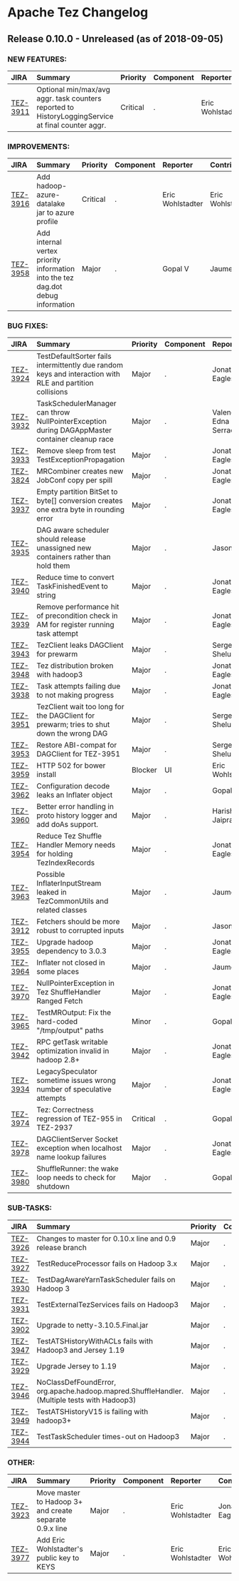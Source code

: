 
<!---
# Licensed to the Apache Software Foundation (ASF) under one
# or more contributor license agreements.  See the NOTICE file
# distributed with this work for additional information
# regarding copyright ownership.  The ASF licenses this file
# to you under the Apache License, Version 2.0 (the
# "License"); you may not use this file except in compliance
# with the License.  You may obtain a copy of the License at
#
#     http://www.apache.org/licenses/LICENSE-2.0
#
# Unless required by applicable law or agreed to in writing, software
# distributed under the License is distributed on an "AS IS" BASIS,
# WITHOUT WARRANTIES OR CONDITIONS OF ANY KIND, either express or implied.
# See the License for the specific language governing permissions and
# limitations under the License.
-->
# Apache Tez Changelog

## Release 0.10.0 - Unreleased (as of 2018-09-05)



### NEW FEATURES:

| JIRA | Summary | Priority | Component | Reporter | Contributor |
|:---- |:---- | :--- |:---- |:---- |:---- |
| [TEZ-3911](https://issues.apache.org/jira/browse/TEZ-3911) | Optional min/max/avg aggr. task counters reported to HistoryLoggingService at final counter aggr. |  Critical | . | Eric Wohlstadter | Vineet Garg |


### IMPROVEMENTS:

| JIRA | Summary | Priority | Component | Reporter | Contributor |
|:---- |:---- | :--- |:---- |:---- |:---- |
| [TEZ-3916](https://issues.apache.org/jira/browse/TEZ-3916) | Add hadoop-azure-datalake jar to azure profile |  Critical | . | Eric Wohlstadter | Eric Wohlstadter |
| [TEZ-3958](https://issues.apache.org/jira/browse/TEZ-3958) | Add internal vertex priority information into the tez dag.dot debug information |  Major | . | Gopal V | Jaume M |


### BUG FIXES:

| JIRA | Summary | Priority | Component | Reporter | Contributor |
|:---- |:---- | :--- |:---- |:---- |:---- |
| [TEZ-3924](https://issues.apache.org/jira/browse/TEZ-3924) | TestDefaultSorter fails intermittently due random keys and interaction with RLE and partition collisions |  Major | . | Jonathan Eagles | Jonathan Eagles |
| [TEZ-3932](https://issues.apache.org/jira/browse/TEZ-3932) | TaskSchedulerManager can throw NullPointerException during DAGAppMaster container cleanup race |  Major | . | Valencia Edna Serrao | Jonathan Eagles |
| [TEZ-3933](https://issues.apache.org/jira/browse/TEZ-3933) | Remove sleep from test TestExceptionPropagation |  Major | . | Jonathan Eagles | Jonathan Eagles |
| [TEZ-3824](https://issues.apache.org/jira/browse/TEZ-3824) | MRCombiner creates new JobConf copy per spill |  Major | . | Jonathan Eagles | Jonathan Eagles |
| [TEZ-3937](https://issues.apache.org/jira/browse/TEZ-3937) | Empty partition BitSet to byte[] conversion creates one extra byte in rounding error |  Major | . | Jonathan Eagles | Jonathan Eagles |
| [TEZ-3935](https://issues.apache.org/jira/browse/TEZ-3935) | DAG aware scheduler should release unassigned new containers rather than hold them |  Major | . | Jason Lowe | Jason Lowe |
| [TEZ-3940](https://issues.apache.org/jira/browse/TEZ-3940) | Reduce time to convert TaskFinishedEvent to string |  Major | . | Jonathan Eagles | Jonathan Eagles |
| [TEZ-3939](https://issues.apache.org/jira/browse/TEZ-3939) | Remove performance hit of precondition check in AM for register running task attempt |  Major | . | Jonathan Eagles | Jonathan Eagles |
| [TEZ-3943](https://issues.apache.org/jira/browse/TEZ-3943) | TezClient leaks DAGClient for prewarm |  Major | . | Sergey Shelukhin | Sergey Shelukhin |
| [TEZ-3948](https://issues.apache.org/jira/browse/TEZ-3948) | Tez distribution broken with hadoop3 |  Major | . | Jonathan Eagles | Jonathan Eagles |
| [TEZ-3938](https://issues.apache.org/jira/browse/TEZ-3938) | Task attempts failing due to not making progress |  Major | . | Jonathan Eagles | Kuhu Shukla |
| [TEZ-3951](https://issues.apache.org/jira/browse/TEZ-3951) | TezClient wait too long for the DAGClient for prewarm; tries to shut down the wrong DAG |  Major | . | Sergey Shelukhin | Sergey Shelukhin |
| [TEZ-3953](https://issues.apache.org/jira/browse/TEZ-3953) | Restore ABI-compat for DAGClient for TEZ-3951 |  Major | . | Sergey Shelukhin | Sergey Shelukhin |
| [TEZ-3959](https://issues.apache.org/jira/browse/TEZ-3959) | HTTP 502 for bower install |  Blocker | UI | Eric Wohlstadter | Harish Jaiprakash |
| [TEZ-3962](https://issues.apache.org/jira/browse/TEZ-3962) | Configuration decode leaks an Inflater object |  Major | . | Gopal V | Eric Wohlstadter |
| [TEZ-3960](https://issues.apache.org/jira/browse/TEZ-3960) | Better error handling in proto history logger and add doAs support. |  Major | . | Harish Jaiprakash | Harish Jaiprakash |
| [TEZ-3954](https://issues.apache.org/jira/browse/TEZ-3954) | Reduce Tez Shuffle Handler Memory needs for holding TezIndexRecords |  Major | . | Jonathan Eagles | Jonathan Eagles |
| [TEZ-3963](https://issues.apache.org/jira/browse/TEZ-3963) | Possible InflaterInputStream leaked in TezCommonUtils and related classes |  Major | . | Jaume M | Jaume M |
| [TEZ-3912](https://issues.apache.org/jira/browse/TEZ-3912) | Fetchers should be more robust to corrupted inputs |  Major | . | Jason Lowe | Kuhu Shukla |
| [TEZ-3955](https://issues.apache.org/jira/browse/TEZ-3955) | Upgrade hadoop dependency to 3.0.3 |  Major | . | Jonathan Eagles | Jonathan Eagles |
| [TEZ-3964](https://issues.apache.org/jira/browse/TEZ-3964) | Inflater not closed in some places |  Major | . | Jaume M | Jaume M |
| [TEZ-3970](https://issues.apache.org/jira/browse/TEZ-3970) | NullPointerException in Tez ShuffleHandler Ranged Fetch |  Major | . | Jonathan Eagles | Jonathan Eagles |
| [TEZ-3965](https://issues.apache.org/jira/browse/TEZ-3965) | TestMROutput: Fix the hard-coded "/tmp/output" paths |  Minor | . | Gopal V | Jaume M |
| [TEZ-3942](https://issues.apache.org/jira/browse/TEZ-3942) | RPC getTask writable optimization invalid in hadoop 2.8+ |  Major | . | Jonathan Eagles | Nishant Dash |
| [TEZ-3934](https://issues.apache.org/jira/browse/TEZ-3934) | LegacySpeculator sometime issues wrong number of speculative attempts |  Major | . | Jonathan Eagles | Nishant Dash |
| [TEZ-3974](https://issues.apache.org/jira/browse/TEZ-3974) | Tez: Correctness regression of TEZ-955 in TEZ-2937 |  Critical | . | Gopal V | Jaume M |
| [TEZ-3978](https://issues.apache.org/jira/browse/TEZ-3978) | DAGClientServer Socket exception when localhost name lookup failures |  Major | . | Jonathan Eagles | Jonathan Eagles |
| [TEZ-3980](https://issues.apache.org/jira/browse/TEZ-3980) | ShuffleRunner: the wake loop needs to check for shutdown |  Major | . | Gopal V | Gopal V |


### SUB-TASKS:

| JIRA | Summary | Priority | Component | Reporter | Contributor |
|:---- |:---- | :--- |:---- |:---- |:---- |
| [TEZ-3926](https://issues.apache.org/jira/browse/TEZ-3926) | Changes to master for 0.10.x line and 0.9 release branch |  Major | . | Jonathan Eagles | Jonathan Eagles |
| [TEZ-3927](https://issues.apache.org/jira/browse/TEZ-3927) | TestReduceProcessor fails on Hadoop 3.x |  Major | . | Jonathan Eagles | Jonathan Eagles |
| [TEZ-3930](https://issues.apache.org/jira/browse/TEZ-3930) | TestDagAwareYarnTaskScheduler fails on Hadoop 3 |  Major | . | Jonathan Eagles | Jason Lowe |
| [TEZ-3931](https://issues.apache.org/jira/browse/TEZ-3931) | TestExternalTezServices fails on Hadoop3 |  Major | . | Jonathan Eagles | Jonathan Eagles |
| [TEZ-3902](https://issues.apache.org/jira/browse/TEZ-3902) | Upgrade to netty-3.10.5.Final.jar |  Major | . | Eric Wohlstadter | Jason Lowe |
| [TEZ-3947](https://issues.apache.org/jira/browse/TEZ-3947) | TestATSHistoryWithACLs fails with Hadoop3 and Jersey 1.19 |  Major | . | Eric Wohlstadter | Eric Wohlstadter |
| [TEZ-3929](https://issues.apache.org/jira/browse/TEZ-3929) | Upgrade Jersey to 1.19 |  Major | . | Eric Wohlstadter | Eric Wohlstadter |
| [TEZ-3946](https://issues.apache.org/jira/browse/TEZ-3946) | NoClassDefFoundError, org.apache.hadoop.mapred.ShuffleHandler. (Multiple tests with Hadoop3) |  Major | . | Eric Wohlstadter | Eric Wohlstadter |
| [TEZ-3949](https://issues.apache.org/jira/browse/TEZ-3949) | TestATSHistoryV15 is failing with hadoop3+ |  Major | . | Jonathan Eagles | Jonathan Eagles |
| [TEZ-3944](https://issues.apache.org/jira/browse/TEZ-3944) | TestTaskScheduler times-out on Hadoop3 |  Major | . | Eric Wohlstadter | Jonathan Eagles |


### OTHER:

| JIRA | Summary | Priority | Component | Reporter | Contributor |
|:---- |:---- | :--- |:---- |:---- |:---- |
| [TEZ-3923](https://issues.apache.org/jira/browse/TEZ-3923) | Move master to Hadoop 3+ and create separate 0.9.x line |  Major | . | Eric Wohlstadter | Jonathan Eagles |
| [TEZ-3977](https://issues.apache.org/jira/browse/TEZ-3977) | Add Eric Wohlstadter's public key to KEYS |  Major | . | Eric Wohlstadter | Eric Wohlstadter |


